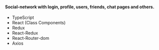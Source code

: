 #### Social-network with login, profile, users, friends, chat pages and others.

- TypeScript
- React (Class Components)
- Redux
- React-Redux
- React-Router-dom
- Axios